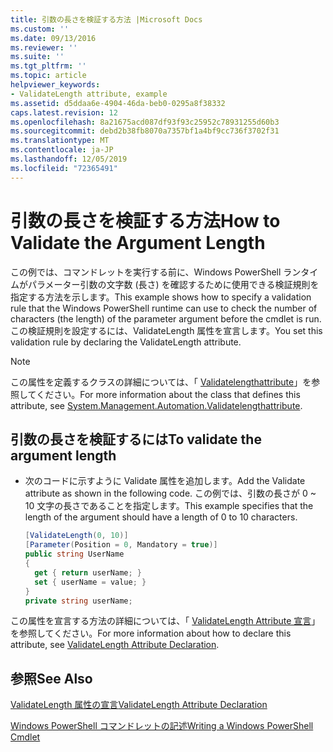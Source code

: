 ```yaml
---
title: 引数の長さを検証する方法 |Microsoft Docs
ms.custom: ''
ms.date: 09/13/2016
ms.reviewer: ''
ms.suite: ''
ms.tgt_pltfrm: ''
ms.topic: article
helpviewer_keywords:
- ValidateLength attribute, example
ms.assetid: d5ddaa6e-4904-46da-beb0-0295a8f38332
caps.latest.revision: 12
ms.openlocfilehash: 8a21675acd087df93f93c25952c78931255d60b3
ms.sourcegitcommit: debd2b38fb8070a7357bf1a4bf9cc736f3702f31
ms.translationtype: MT
ms.contentlocale: ja-JP
ms.lasthandoff: 12/05/2019
ms.locfileid: "72365491"
---
```

# <a name="how-to-validate-the-argument-length"></a><span data-ttu-id="3078c-102">引数の長さを検証する方法</span><span class="sxs-lookup"><span data-stu-id="3078c-102">How to Validate the Argument Length</span></span>

<span data-ttu-id="3078c-103">この例では、コマンドレットを実行する前に、Windows PowerShell ランタイムがパラメーター引数の文字数 (長さ) を確認するために使用できる検証規則を指定する方法を示します。</span><span class="sxs-lookup"><span data-stu-id="3078c-103">This example shows how to specify a validation rule that the Windows PowerShell runtime can use to check the number of characters (the length) of the parameter argument before the cmdlet is run.</span></span> <span data-ttu-id="3078c-104">この検証規則を設定するには、ValidateLength 属性を宣言します。</span><span class="sxs-lookup"><span data-stu-id="3078c-104">You set this validation rule by declaring the ValidateLength attribute.</span></span>

> [!NOTE]
> <span data-ttu-id="3078c-105">この属性を定義するクラスの詳細については、「 [Validatelengthattribute](/dotnet/api/System.Management.Automation.ValidateLengthAttribute)」を参照してください。</span><span class="sxs-lookup"><span data-stu-id="3078c-105">For more information about the class that defines this attribute, see [System.Management.Automation.Validatelengthattribute](/dotnet/api/System.Management.Automation.ValidateLengthAttribute).</span></span>

## <a name="to-validate-the-argument-length"></a><span data-ttu-id="3078c-106">引数の長さを検証するには</span><span class="sxs-lookup"><span data-stu-id="3078c-106">To validate the argument length</span></span>

- <span data-ttu-id="3078c-107">次のコードに示すように Validate 属性を追加します。</span><span class="sxs-lookup"><span data-stu-id="3078c-107">Add the Validate attribute as shown in the following code.</span></span> <span data-ttu-id="3078c-108">この例では、引数の長さが 0 ~ 10 文字の長さであることを指定します。</span><span class="sxs-lookup"><span data-stu-id="3078c-108">This example specifies that the length of the argument should have a length of 0 to 10 characters.</span></span>

    ```csharp
    [ValidateLength(0, 10)]
    [Parameter(Position = 0, Mandatory = true)]
    public string UserName
    {
      get { return userName; }
      set { userName = value; }
    }
    private string userName;
    ```

<span data-ttu-id="3078c-109">この属性を宣言する方法の詳細については、「 [ValidateLength Attribute 宣言](./validatelength-attribute-declaration.md)」を参照してください。</span><span class="sxs-lookup"><span data-stu-id="3078c-109">For more information about how to declare this attribute, see [ValidateLength Attribute Declaration](./validatelength-attribute-declaration.md).</span></span>

## <a name="see-also"></a><span data-ttu-id="3078c-110">参照</span><span class="sxs-lookup"><span data-stu-id="3078c-110">See Also</span></span>

[<span data-ttu-id="3078c-111">ValidateLength 属性の宣言</span><span class="sxs-lookup"><span data-stu-id="3078c-111">ValidateLength Attribute Declaration</span></span>](./validatelength-attribute-declaration.md)

[<span data-ttu-id="3078c-112">Windows PowerShell コマンドレットの記述</span><span class="sxs-lookup"><span data-stu-id="3078c-112">Writing a Windows PowerShell Cmdlet</span></span>](./writing-a-windows-powershell-cmdlet.md)
